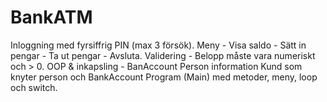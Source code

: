 # BankATM
Inloggning med fyrsiffrig PIN (max 3 försök).
Meny - Visa saldo - Sätt in pengar - Ta ut pengar - Avsluta.
Validering - Belopp måste vara numeriskt och > 0.
OOP & inkapsling - BanAccount
Person information
Kund som knyter person och BankAccount
Program (Main) med metoder, meny, loop och switch.









